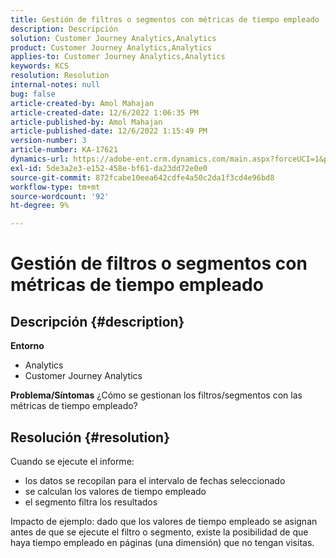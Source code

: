 ```yaml
---
title: Gestión de filtros o segmentos con métricas de tiempo empleado
description: Descripción
solution: Customer Journey Analytics,Analytics
product: Customer Journey Analytics,Analytics
applies-to: Customer Journey Analytics,Analytics
keywords: KCS
resolution: Resolution
internal-notes: null
bug: false
article-created-by: Amol Mahajan
article-created-date: 12/6/2022 1:06:35 PM
article-published-by: Amol Mahajan
article-published-date: 12/6/2022 1:15:49 PM
version-number: 3
article-number: KA-17621
dynamics-url: https://adobe-ent.crm.dynamics.com/main.aspx?forceUCI=1&pagetype=entityrecord&etn=knowledgearticle&id=f66217cf-6675-ed11-81aa-6045bd006e5a
exl-id: 5de3a2e3-e152-458e-bf61-da23dd72e0e0
source-git-commit: 872fcabe10eea642cdfe4a50c2da1f3cd4e96bd8
workflow-type: tm+mt
source-wordcount: '92'
ht-degree: 9%

---
```


# Gestión de filtros o segmentos con métricas de tiempo empleado

## Descripción {#description}

<b>Entorno</b>
- Analytics
- Customer Journey Analytics



<b>Problema/Síntomas</b>
¿Cómo se gestionan los filtros/segmentos con las métricas de tiempo empleado?


## Resolución {#resolution}

Cuando se ejecute el informe:
- los datos se recopilan para el intervalo de fechas seleccionado
- se calculan los valores de tiempo empleado
- el segmento filtra los resultados


Impacto de ejemplo: dado que los valores de tiempo empleado se asignan antes de que se ejecute el filtro o segmento, existe la posibilidad de que haya tiempo empleado en páginas (una dimensión) que no tengan visitas.
